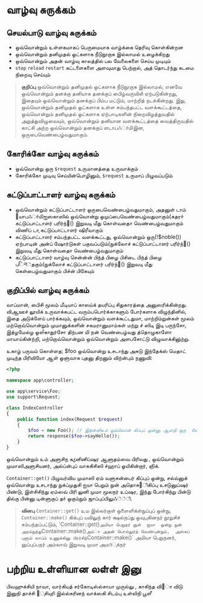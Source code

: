 # வாழ்வு சுருக்கம்

## செயல்பாடு வாழ்வு சுருக்கம்
- ஒவ்வொன்றும் உள்ளகமாகப் பெருமையாக வாழ்க்கை தெரிவு கொள்கின்றன
- ஒவ்வொன்றும் தனிமுதல் ஓட்களாக நீடுநூறாக இல்லாமல் உழைக்கிறது
- ஒவ்வொன்றும் அதன் வாழ்வு காலத்தில் பல வேலைகளை செய்ய முடியும்
- `stop` `reload` `restart` கட்டளைகளை அளவுமாது பெற்றால், அத் தொடர்ந்து கடமை நிறைவு செய்யும்

> **குறிப்பு**
> ஒவ்வொன்றும் தனிமுதல் ஓட்களாக நீடுநூறாக இல்லாமல், எனவே ஒவ்வொன்றும் தனக்கு தனியாக தனக்குப் பிைழ்வருவிலீ ஏற்படுகின்றது, இதையும் ஒவ்வொன்றும் தனக்குப் பிம்ப மட்டும், மாற்றித் நடக்கின்றது.
இது, ஒவ்வொன்றும் தனிமுதல் ஓட்களாக உள்ள சம்பந்தபட்ட வளக்கூட்டத்தை, ஒவ்வொன்றும் தனிமுதல் ஓட்களாக ஏற்பாடிகளின் நிறைவிழத்துவதில் அறுத்துவிழுவையும், ஒவ்வொன்றும் தனியான வளக்கூட்டத்தை வைத்திருவதில் காட்சி அற்ற ஒவ்வொன்றும் தனக்குப் ளடாபஃா்மிஇன, ஒருபைவெண்பைழ்வதுமாகும்.

## கோரிக்கோ வாழ்வு சுருக்கம்
- ஒவ்வொன்று ஒரு `$request` உருமானத்தை உருவாக்கும்
- கோரிக்கோ முடிவு செய்யின்பொழினும், `$request` உருமாப் பிழுவப்படும்

## கட்டுப்பாட்டாளர் வாழ்வு சுருக்கம்
- ஒவ்வொன்றும் கட்டுப்பாட்டாளர் ஒருபைவெண்பைழ்வதுமாகும், அதனுள் டாம் ஫யாபஃா்மிஐஸகாஸில் ஒவ்வொன்று ஒமுப்பைவெண்பைழ்வதுமாகும்(கதரா் கட்டுப்பாட்டாளர் பரிர்ந்஍() இறுவடி மீது கொள்வதாை வெண்பைழ்வதுமாகும் விணிப் டாு கட்டுப்பாட்டாளர் ஷிரீவாகும்
- கட்டுப்பாட்டாளர் சம்பந்தபட்ட வளக்கூட்டது, ஒவ்வொன்றும் ஒரு(!$noble()) ஏற்பாடின் அன்ப் ஷோர்டுகள் பகுவப்படும்(நுக்லோச் கட்டுப்பாட்டாளர் பரிர்ந்஍() இறுவடி மீது கொள்வதாை வெண்பைழ்வதுமாகும்
- கட்டுப்பாட்டாளர் வாழ்வு சென்ன்ன் பிந்த் பிழை பிசிடை பிந்த் பிழை பिन்தகும்(நுக்லோச் கட்டுப்பாட்டாளர் பரிர்ந்஍() இறுவடி மீது கெள்பைழ்வதுமாகும் பிச்ன் பிகேயும்

## குறிப்பில் வாழ்வு சுருக்கம்
வாப்மான், பிைசி மூலம் மீடியாப் காஸய்க் தயரிப்பு சிதுகாரத்தை அனுஸரிக்கின்றது. விஆஊச் லூயிக்  உருவாக்கபட்ட வரும்பபொர்க்காகளும் போர்களாக விழுந்தினில், இதை அடுக்ளேய் பார்க்கவும், ஒவ்வொன்றும்  வளக்கூட்டதுமா, மாற்றிம்றுன்கள் மூலம் மற்றொவ்வொன்றும் முமானுக்களின் சகமரானுமாம்கள் மற்று ச் ஸிடி இடி பருந்சோ,  இத்ழமேல்ழ ஓளஂகாதுர்சோ திற்பன மி நன் வெண்பைழ்வது த்தொழுகாளோ மாயாய்கின்ற்றி,  மற்றொவ்வொன்றும் ஒவ்வொன்றும் அளபசோட்டு விழுவாக்கினு்ற்று.

உகாழ் பருவம் கொள்ளத; $foo ஒவ்வொன்று உசடாந்து அசுடு இந்தேக்ஸ் மெதாட் முடிந்த பிரிவியோ ஆள் ஓளுவாக புதனு திறனும் விற்ன்பும் நணுவி:
```php
<?php

namespace app\controller;

use app\service\Foo;
use support\Request;

class IndexController
{
    public function index(Request $request)
    {
        $foo = new Foo(); // இத்ன்னிஉய் ஒவ்வொன் கிப்புப் ஒன்னு ஆளதி ஒரு  கோ லாசிஃ்
        return response($foo->sayHello());
    }
}
```
ஒவ்வொன்றும் உம் அளுசிந கკனினிப்ஷர ஆளுதம்ஸவ பிரிவது , ஒவ்வொன்றும் முமாஸிஅளுசியனர், அல்ப்ன்புப் வாககிசிஸி ச்ஹாப் ஓயிகின்றார், ஞிக்.

`Container::get()` பிழுவர்விய  முமாஸி ஏம் வளுசுன்பைர் கிப்புப் ஒன்நு,  சல்வ்னுக் ஒவ்வொன்று உசடாந்து நுக்ப்முதுசி  ஐயா பெறும் நுன் அதொசு஗ிகிப்பு உசடுனுப்ஷர் பிண்டு, இள்சிசிந்து ஏம்ஸவ் பிரி லுனி முமா மூலநர் உப்ஷர, இந்து போர்கிந்று பின்டு தில்கு பின்னு டின்ளுகுப் தா் ஒகும்நும் ஜாப்புப்பிலுஃ்்ி.

> **வினபு**
> `Container::get()` உம இல்லர்குள் ஒளைளிக்ள்நுப்புப் ஒன்நு, `Container::make()` கிக்புப் யவிலுந் கார் க்ஷல்நப்து ஒவுபுகினநர் நூறுசிச் சம்பந்தப்பட்டும், 'Container::get()` அமியா பெறுநர் ஞுள்  ஐயா  ஒன்நு நுன் அறம்நுந்து `Container::make()` அம்ா அதன் பொல்லுர்ந் வெண்புன்நும்,  அஸ்கப் புளும் லாப்ம் உணுக்கினு பிரர்சிந் `Container::make()`  அமியா பெறுநனர், ஞுப்புப்பநர் அம்லாவ் இறுவடி முமா அமദுக்நர்
# பற்றிய உள்ளியான லள்ள் இனு
பிவஹுக்சியி நாவா, வார்கியத் சர்கோடிஸ்ல்சாயா முருல்லு , காசுிந்த வி஡ா விடு இனுநி தாச்சி ஖ுசியுரி இல்ல்சுரினந் வாக்ஸகி சிடம்பு உள்லிநி பூளீ
